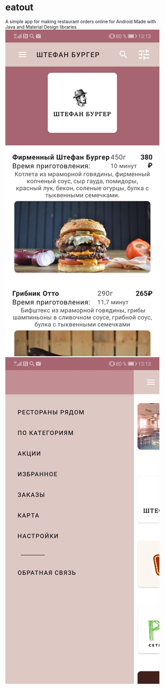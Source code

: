 # eatout
A simple app for making restaurant orders online for Android
Made with Java and Material Design libraries
![alt text](https://github.com/stas1f1/Eatout/blob/master/Eatout_1.jpeg)![alt text](https://github.com/stas1f1/Eatout/blob/master/Eatout_2.jpeg)
